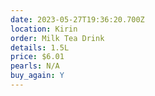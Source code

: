 ```yaml
---
date: 2023-05-27T19:36:20.700Z
location: Kirin
order: Milk Tea Drink
details: 1.5L
price: $6.01
pearls: N/A
buy_again: Y
---
```

